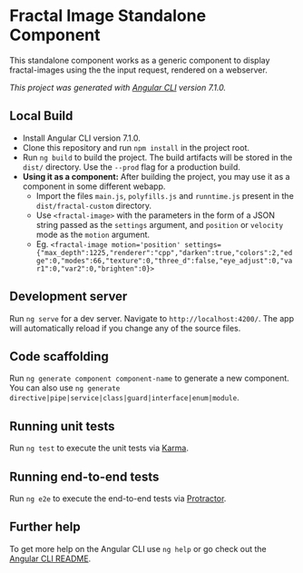 # Fractal Image Standalone Component

This standalone component works as a generic component to display fractal-images using the the input request, rendered on a webserver. 

*This project was generated with [Angular CLI](https://github.com/angular/angular-cli) version 7.1.0.*

## Local Build

* Install Angular CLI version 7.1.0.
* Clone this repository and run `npm install` in the project root.
* Run `ng build` to build the project. The build artifacts will be stored in the `dist/` directory. Use the `--prod` flag for a production build.
* **Using it as a component:**
  After building the project, you may use it as a component in some different webapp.
  * Import the files `main.js`, `polyfills.js` and `runntime.js` present in the `dist/fractal-custom` directory.
  * Use `<fractal-image>` with the parameters in the form of a JSON string passed as the `settings` argument, and `position` or `velocity` mode as the `motion` argument.
  * Eg. `<fractal-image motion='position' settings={"max_depth":1225,"renderer":"cpp","darken":true,"colors":2,"edge":0,"modes":66,"texture":0,"three_d":false,"eye_adjust":0,"var1":0,"var2":0,"brighten":0}>`

## Development server

Run `ng serve` for a dev server. Navigate to `http://localhost:4200/`. The app will automatically reload if you change any of the source files.

## Code scaffolding

Run `ng generate component component-name` to generate a new component. You can also use `ng generate directive|pipe|service|class|guard|interface|enum|module`.

## Running unit tests

Run `ng test` to execute the unit tests via [Karma](https://karma-runner.github.io).

## Running end-to-end tests

Run `ng e2e` to execute the end-to-end tests via [Protractor](http://www.protractortest.org/).

## Further help

To get more help on the Angular CLI use `ng help` or go check out the [Angular CLI README](https://github.com/angular/angular-cli/blob/master/README.md).
